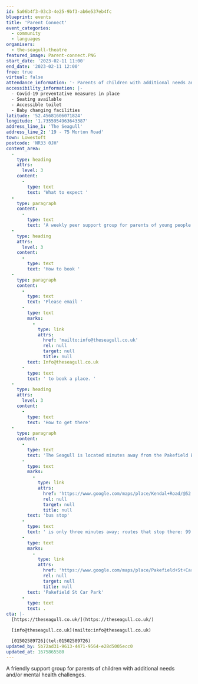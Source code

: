 ```yaml
---
id: 5a06b4f3-03c3-4e25-9bf3-ab6e537eb4fc
blueprint: events
title: 'Parent Connect'
event_categories:
  - community
  - languages
organisers:
  - the-seagull-theatre
featured_image: Parent-connect.PNG
start_date: '2023-02-11 11:00'
end_date: '2023-02-11 12:00'
free: true
virtual: false
attendance_information: '- Parents of children with additional needs and/or mental health challenges'
accessibility_information: |-
  - Covid-19 preventative measures in place
  - Seating available
  - Accessible toilet 
  - Baby changing facilities
latitude: '52.45681606071824'
longitude: '1.7355954963643387'
address_line_1: 'The Seagull'
address_line_2: '19 - 75 Morton Road'
town: Lowestoft
postcode: 'NR33 0JH'
content_area:
  -
    type: heading
    attrs:
      level: 3
    content:
      -
        type: text
        text: 'What to expect '
  -
    type: paragraph
    content:
      -
        type: text
        text: 'A weekly peer support group for parents of young people who experience mental health challenges and/or have additional needs. Facilitated by an experienced SEMH (social, emotional & mental health) worker, the weekly meetings allow to share experiences and seek collaborative solutions to challenges.'
  -
    type: heading
    attrs:
      level: 3
    content:
      -
        type: text
        text: 'How to book '
  -
    type: paragraph
    content:
      -
        type: text
        text: 'Please email '
      -
        type: text
        marks:
          -
            type: link
            attrs:
              href: 'mailto:info@theseagull.co.uk'
              rel: null
              target: null
              title: null
        text: Info@theseagull.co.uk
      -
        type: text
        text: ' to book a place. '
  -
    type: heading
    attrs:
      level: 3
    content:
      -
        type: text
        text: 'How to get there'
  -
    type: paragraph
    content:
      -
        type: text
        text: 'The Seagull is located minutes away from the Pakefield Beach. The nearest '
      -
        type: text
        marks:
          -
            type: link
            attrs:
              href: 'https://www.google.com/maps/place/Kendal+Road/@52.4576983,1.7353206,19.01z/data=!4m23!1m16!4m15!1m6!1m2!1s0x47da1a4971b973c9:0x2c84b33fec5a721b!2sKendal+Road,+Lowestoft+NR33+0PD!2m2!1d1.7355958!2d52.4583896!1m6!1m2!1s0x47da1a4994894eb3:0x507aba8852d97178!2sThe+Seagull,+19-75+Morton+Rd,+Pakefield,+Lowestoft+NR33+0JH!2m2!1d1.7356033!2d52.4566925!3e2!3m5!1s0x47da1a497726cb69:0xa3de9b97c36f9552!8m2!3d52.458103!4d1.735413!16s%2Fg%2F1q67ckbl6'
              rel: null
              target: null
              title: null
        text: 'bus stop'
      -
        type: text
        text: ' is only three minutes away; routes that stop there: 99 Coastal Clipper, X2 Coastlink, 902 and X21 Coastlink. The closest parking is '
      -
        type: text
        marks:
          -
            type: link
            attrs:
              href: 'https://www.google.com/maps/place/Pakefield+St+Car+Park/@52.4572396,1.7325911,17.25z/data=!4m23!1m16!4m15!1m6!1m2!1s0x47da1a4971b973c9:0x2c84b33fec5a721b!2sKendal+Road,+Lowestoft+NR33+0PD!2m2!1d1.7355958!2d52.4583896!1m6!1m2!1s0x47da1a4994894eb3:0x507aba8852d97178!2sThe+Seagull,+19-75+Morton+Rd,+Pakefield,+Lowestoft+NR33+0JH!2m2!1d1.7356033!2d52.4566925!3e2!3m5!1s0x47da1b5e1c31d843:0x69c464699df856ce!8m2!3d52.4557954!4d1.7376769!16s%2Fg%2F11frs3mqjx'
              rel: null
              target: null
              title: null
        text: 'Pakefield St Car Park'
      -
        type: text
        text: .
cta: |-
  [https://theseagull.co.uk/](https://theseagull.co.uk/)

  [info@theseagull.co.uk](mailto:info@theseagull.co.uk)

  [01502589726](tel:01502589726)
updated_by: 5b72ad31-9613-4471-9564-e28d5005ecc0
updated_at: 1675865580
---
```

A friendly support group for parents of children with additional needs and/or mental health challenges.